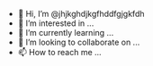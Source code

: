 - 👋 Hi, I’m @jhjkghdjkgfhddfgjgkfdh
- 👀 I’m interested in ...
- 🌱 I’m currently learning ...
- 💞️ I’m looking to collaborate on ...
- 📫 How to reach me ...

<!---
jhjkghdjkgfhddfgjgkfdh/jhjkghdjkgfhddfgjgkfdh is a ✨ special ✨ repository because its `README.md` (this file) appears on your GitHub profile.
You can click the Preview link to take a look at your changes.
--->

